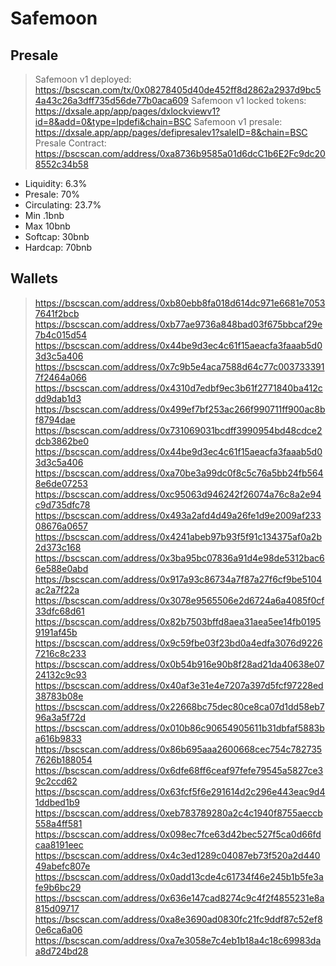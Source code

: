 # Safemoon
## Presale

> Safemoon v1 deployed: https://bscscan.com/tx/0x08278405d40de452ff8d2862a2937d9bc54a43c26a3dff735d56de77b0aca609
> Safemoon v1 locked tokens: https://dxsale.app/app/pages/dxlockviewv1?id=8&add=0&type=lpdefi&chain=BSC
> Safemoon v1 presale: https://dxsale.app/app/pages/defipresalev1?saleID=8&chain=BSC
> Presale Contract: https://bscscan.com/address/0xa8736b9585a01d6dcC1b6E2Fc9dc208552c34b58

- Liquidity: 6.3%
- Presale: 70%
- Circulating: 23.7%
- Min .1bnb
- Max 10bnb
- Softcap: 30bnb
- Hardcap: 70bnb

## Wallets

> https://bscscan.com/address/0xb80ebb8fa018d614dc971e6681e70537641f2bcb
https://bscscan.com/address/0xb77ae9736a848bad03f675bbcaf29e7b4c015d54
https://bscscan.com/address/0x44be9d3ec4c61f15aeacfa3faaab5d03d3c5a406
https://bscscan.com/address/0x7c9b5e4aca7588d64c77c0037333917f2464a066
https://bscscan.com/address/0x4310d7edbf9ec3b61f2771840ba412cdd9dab1d3
https://bscscan.com/address/0x499ef7bf253ac266f990711ff900ac8bf8794dae
https://bscscan.com/address/0x731069031bcdff3990954bd48cdce2dcb3862be0
https://bscscan.com/address/0x44be9d3ec4c61f15aeacfa3faaab5d03d3c5a406
https://bscscan.com/address/0xa70be3a99dc0f8c5c76a5bb24fb5648e6de07253
https://bscscan.com/address/0xc95063d946242f26074a76c8a2e94c9d735dfc78
https://bscscan.com/address/0x493a2afd4d49a26fe1d9e2009af23308676a0657
https://bscscan.com/address/0x4241abeb97b93f5f91c134375af0a2b2d373c168
https://bscscan.com/address/0x3ba95bc07836a91d4e98de5312bac66e588e0abd
https://bscscan.com/address/0x917a93c86734a7f87a27f6cf9be5104ac2a7f22a
https://bscscan.com/address/0x3078e9565506e2d6724a6a4085f0cf33dfc68d61
https://bscscan.com/address/0x82b7503bffd8aea31aea5ee14fb01959191af45b
https://bscscan.com/address/0x9c59fbe03f23bd0a4edfa3076d92267216c8c233
https://bscscan.com/address/0x0b54b916e90b8f28ad21da40638e0724132c9c93
https://bscscan.com/address/0x40af3e31e4e7207a397d5fcf97228ed38783b08e
https://bscscan.com/address/0x22668bc75dec80ce8ca07d1dd58eb796a3a5f72d
https://bscscan.com/address/0x010b86c90654905611b31dbfaf5883ba616b9833
https://bscscan.com/address/0x86b695aaa2600668cec754c7827357626b188054
https://bscscan.com/address/0x6dfe68ff6ceaf97fefe79545a5827ce39c2ccd62
https://bscscan.com/address/0x63fcf5f6e291614d2c296e443eac9d41ddbed1b9
https://bscscan.com/address/0xeb783789280a2c4c1940f8755aeccb558a4ff581
https://bscscan.com/address/0x098ec7fce63d42bec527f5ca0d66fdcaa8191eec
https://bscscan.com/address/0x4c3ed1289c04087eb73f520a2d44049abefc807e
https://bscscan.com/address/0x0add13cde4c61734f46e245b1b5fe3afe9b6bc29
https://bscscan.com/address/0x636e147cad8274c9c4f2f4855231e8a815d09717
https://bscscan.com/address/0xa8e3690ad0830fc21fc9ddf87c52ef80e6ca6a06
https://bscscan.com/address/0xa7e3058e7c4eb1b18a4c18c69983daa8d724bd28
